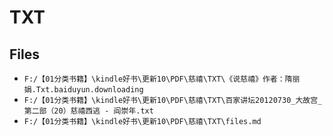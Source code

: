 # TXT

## Files

- `F:/【01分类书籍】\kindle好书\更新10\PDF\慈禧\TXT\《说慈禧》作者：隋丽娟.Txt.baiduyun.downloading`
- `F:/【01分类书籍】\kindle好书\更新10\PDF\慈禧\TXT\百家讲坛20120730_大故宫_第二部（20）慈禧西逃 - 阎崇年.txt`
- `F:/【01分类书籍】\kindle好书\更新10\PDF\慈禧\TXT\files.md`
